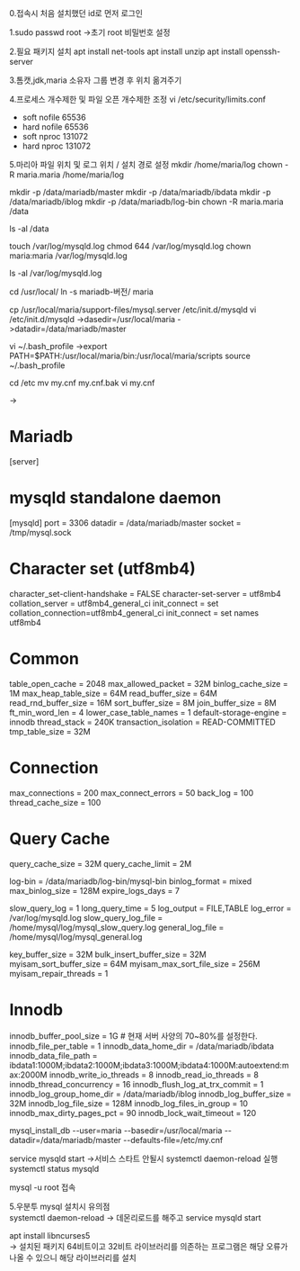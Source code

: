 0.접속시 처음 설치했던 id로 먼저 로그인

1.sudo passwd root
->초기 root 비밀번호 설정

2.필요 패키지 설치
apt install net-tools
apt install unzip
apt install openssh-server

3.톰캣,jdk,maria 소유자 그룹 변경 후 위치 옮겨주기

4.프로세스 개수제한 및 파일 오픈 개수제한 조정
vi /etc/security/limits.conf

* soft nofile 65536
* hard nofile 65536
* soft nproc 131072
* hard nproc 131072

5.마리아 파일 위치 및 로그 위치 / 설치 경로 설정
mkdir /home/maria/log
chown -R maria.maria /home/maria/log

mkdir -p /data/mariadb/master
mkdir -p /data/mariadb/ibdata
mkdir -p /data/mariadb/iblog
mkdir -p /data/mariadb/log-bin
chown -R maria.maria /data

ls -al /data

touch /var/log/mysqld.log
chmod 644 /var/log/mysqld.log
chown maria:maria /var/log/mysqld.log

ls -al /var/log/mysqld.log

cd /usr/local/
ln -s mariadb-버전/ maria

cp /usr/local/maria/support-files/mysql.server /etc/init.d/mysqld
vi /etc/init.d/mysqld
->dasedir=/usr/local/maria
->datadir=/data/mariadb/master

vi ~/.bash_profile
->export PATH=$PATH:/usr/local/maria/bin:/usr/local/maria/scripts
source ~/.bash_profile

cd /etc
mv my.cnf my.cnf.bak
vi my.cnf

->
# Mariadb
[server]

# mysqld standalone daemon
[mysqld]
port                            = 3306
datadir                         = /data/mariadb/master
socket                          = /tmp/mysql.sock

# Character set (utf8mb4)
character_set-client-handshake  = FALSE
character-set-server            = utf8mb4
collation_server                = utf8mb4_general_ci
init_connect                    = set collation_connection=utf8mb4_general_ci
init_connect                    = set names utf8mb4

# Common
table_open_cache                = 2048
max_allowed_packet              = 32M
binlog_cache_size               = 1M
max_heap_table_size             = 64M
read_buffer_size                = 64M
read_rnd_buffer_size            = 16M
sort_buffer_size                = 8M
join_buffer_size                = 8M
ft_min_word_len                 = 4
lower_case_table_names          = 1
default-storage-engine          = innodb
thread_stack                    = 240K
transaction_isolation           = READ-COMMITTED
tmp_table_size                  = 32M

# Connection
max_connections                 = 200
max_connect_errors              = 50
back_log                        = 100
thread_cache_size               = 100

# Query Cache
query_cache_size                = 32M
query_cache_limit               = 2M

log-bin                         = /data/mariadb/log-bin/mysql-bin
binlog_format                   = mixed
max_binlog_size                 = 128M
expire_logs_days                = 7

slow_query_log                  = 1
long_query_time                 = 5
log_output                      = FILE,TABLE
log_error                       = /var/log/mysqld.log
slow_query_log_file             = /home/mysql/log/mysql_slow_query.log
general_log_file                = /home/mysql/log/mysql_general.log

key_buffer_size                 = 32M
bulk_insert_buffer_size         = 32M
myisam_sort_buffer_size         = 64M
myisam_max_sort_file_size       = 256M
myisam_repair_threads           = 1

# Innodb
innodb_buffer_pool_size         = 1G   # 현재 서버 사양의 70~80%를 설정한다.
innodb_file_per_table           = 1
innodb_data_home_dir            = /data/mariadb/ibdata
innodb_data_file_path           = ibdata1:1000M;ibdata2:1000M;ibdata3:1000M;ibdata4:1000M:autoextend:max:2000M
innodb_write_io_threads         = 8
innodb_read_io_threads          = 8
innodb_thread_concurrency       = 16
innodb_flush_log_at_trx_commit  = 1
innodb_log_group_home_dir       = /data/mariadb/iblog
innodb_log_buffer_size          = 32M
innodb_log_file_size            = 128M
innodb_log_files_in_group       = 10
innodb_max_dirty_pages_pct      = 90
innodb_lock_wait_timeout        = 120


mysql_install_db --user=maria --basedir=/usr/local/maria --datadir=/data/mariadb/master --defaults-file=/etc/my.cnf

service mysqld start
->서비스 스타트 안될시 systemctl daemon-reload 실행
systemctl status mysqld

mysql -u root 
접속

5.우분투 mysql 설치시 유의점  
systemctl daemon-reload 
-> 데몬리로드를 해주고 service mysqld start

apt install libncurses5  
-> 설치된 패키지 64비트이고 32비트 라이브러리를 의존하는 프로그램은 해당 오류가 나올 수 있으니 해당 라이브러리를 설치
